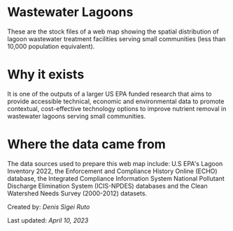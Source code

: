 # Wastewater Lagoons

These are the stock files of a web map showing the spatial distribution of lagoon wastewater treatment facilities serving small communities (less than 10,000 
population equivalent). 

# Why it exists

It is one of the outputs of a larger US EPA funded research that aims to provide accessible technical, economic and environmental data 
to promote contextual, cost-effective technology options to improve nutrient removal in wastewater lagoons serving small communities. 

# Where the data came from

The data sources used to prepare this web map include: U.S EPA's Lagoon Inventory 2022, the Enforcement and Compliance History Online (ECHO) database, 
the Integrated Compliance Information System National Pollutant Discharge Elimination System (ICIS-NPDES) databases and the Clean Watershed Needs Survey 
(2000-2012) datasets.

Created by: *Denis Sigei Ruto*

Last updated: *April 10, 2023*
